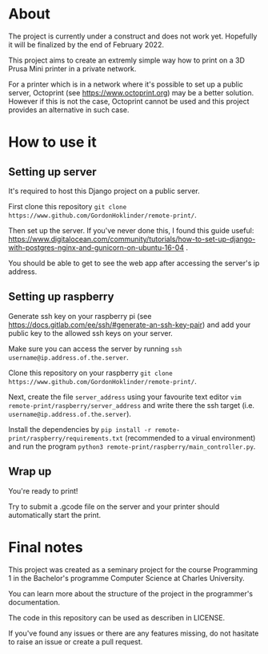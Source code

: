 # About

The project is currently under a construct and does not work yet. Hopefully it will be finalized by the end of February 2022.

This project aims to create an extremly simple way how to print on a 3D Prusa Mini printer in a private network.

For a printer which is in a network where it's possible to set up a public server, Octoprint (see https://www.octoprint.org) may be a better solution.
However if this is not the case, Octoprint cannot be used and this project provides an alternative in such case.


# How to use it

## Setting up server

It's required to host this Django project on a public server.

First clone this repository `git clone https://www.github.com/GordonHoklinder/remote-print/`.

Then set up the server. If you've never done this, I found this guide useful: https://www.digitalocean.com/community/tutorials/how-to-set-up-django-with-postgres-nginx-and-gunicorn-on-ubuntu-16-04 .

You should be able to get to see the web app after accessing the server's ip address.

## Setting up raspberry

Generate ssh key on your raspberry pi (see https://docs.gitlab.com/ee/ssh/#generate-an-ssh-key-pair) and add your public key to the allowed ssh keys on your server.

Make sure you can access the server by running `ssh username@ip.address.of.the.server`.

Clone this repository on your raspberry `git clone https://www.github.com/GordonHoklinder/remote-print/`.

Next, create the file `server_address` using your favourite text editor `vim remote-print/raspberry/server_address` and write there the ssh target (i.e. `username@ip.address.of.the.server`).

Install the dependencies by `pip install -r remote-print/raspberry/requirements.txt` (recommended to a virual environment) and run the program `python3 remote-print/raspberry/main_controller.py`.

## Wrap up

You're ready to print!

Try to submit a .gcode file on the server and your printer should automatically start the print.

# Final notes

This project was created as a seminary project for the course Programming 1 in the Bachelor's programme Computer Science at Charles University.

You can learn more about the structure of the project in the programmer's documentation.

The code in this repository can be used as describen in LICENSE.

If you've found any issues or there are any features missing, do not hasitate to raise an issue or create a pull request.






